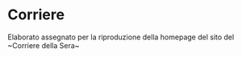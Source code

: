 # Corriere

Elaborato assegnato per la riproduzione della homepage del sito del ~Corriere della Sera~
